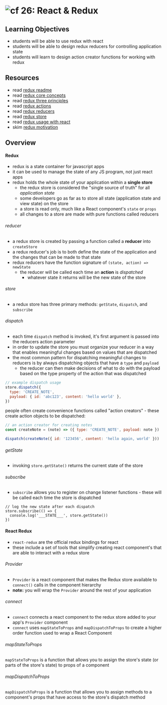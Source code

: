 ![cf](http://i.imgur.com/7v5ASc8.png) 26: React & Redux
===

## Learning Objectives
* students will be able to use redux with react
* students will be able to design redux reducers for controlling application state
* students will learn to design action creator functions for working with redux

## Resources
* read [redux readme](http://redux.js.org/)
* read [redux core concepts](http://redux.js.org/docs/introduction/CoreConcepts.html)
* read [redux three principles](http://redux.js.org/docs/introduction/ThreePrinciples.html)
* read [redux actions](http://redux.js.org/docs/basics/Actions.html)
* read [redux reducers](http://redux.js.org/docs/basics/Reducers.html)
* read [redux store](http://redux.js.org/docs/basics/Store.html)
* read [redux usage with react](http://redux.js.org/docs/basics/UsageWithReact.html)
* skim [redux motivation](http://redux.js.org/docs/introduction/Motivation.html)

## Overview
#### Redux
* redux is a state container for javascript apps
* it can be used to manage the state of any JS program, not just react apps
* redux holds the whole state of your application within a **single store**
  * the redux store is considered the "single source of truth" for all *application state*
  * some developers go as far as to store all state (application state and view state) on the store
  * a store is read only, much like a React component's `state` or `props`
  * all changes to a store are made with pure functions called reducers

###### reducer
* a redux store is created by passing a function called a **reducer** into `createStore`
* a redux reducer's job is to both define the state of the application and the changes that can be made to that state
* redux reducers have the function signature of `(state, action) => newState`
  * the reducer will be called each time an **action** is _dispatched_
    * whatever state it returns will be the new state of the store

###### store
* a redux store has three primary methods: `getState`, `dispatch`, and `subscribe`

###### dispatch
* each time `dispatch` method is invoked, it's first argument is passed into the reducers action parameter
* in order to update the store you must organize your reducer in a way that enables meaningful changes based on values that are dispatched
* the most common pattern for dispatching meaningful changes to reducers is by always dispatching objects that have a `type` and `payload`
  * the reducer can then make decisions of what to do with the payload based on the type property of the action that was dispatched

``` javascript
// example dispatch usage
store.dispatch({
  type: 'CREATE_NOTE',
  payload: { id: 'abc123', content: 'hello world' },
})
```
people often create convenience functions called "action creators" - these create action objects to be dispatched:

``` javascript
// an action creator for creating notes
const createNote = (note) => ({ type: 'CREATE_NOTE', payload: note })

dispatch(createNote({ id: '123456', content: 'hello again, world' }))
```

###### getState
* invoking `store.getState()` returns the current state of the store

###### subscribe
* `subscribe` allows you to register on change listener functions - these will be called each time the store is dispatched

```
// log the new state after each dispatch
store.subscribe(() => {
  console.log('___STATE___', store.getState())
})
```

#### React Redux
* `react-redux` are the official redux bindings for react
* these include a set of tools that simplify creating react component's that are able to interact with a redux store

###### Provider
* `Provider` is a react component that makes the Redux store available to `connect()` calls in the component hierarchy
* **note:** you will wrap the `Provider` around the rest of your application

###### connect
* `connect` connects a react component to the redux store added to your app's `Provider` component
* `connect` uses `mapStateToProps` and `mapDispatchToProps` to create a higher order function used to wrap a React Component

###### mapStateToProps
`mapStateToProps` is a function that allows you to assign the store's state (or parts of the store's state) to props of a component

###### mapDispatchToProps
`mapDispatchToProps` is a function that allows you to assign methods to a component's props that have access to the store's dispatch method
